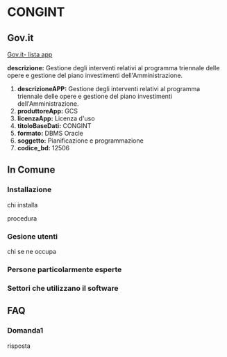 # CONGINT

## Gov.it

[Gov.it- lista app](http://basidati.agid.gov.it/catalogo/amm?code=c_a944)

**descrizione:** Gestione degli interventi relativi al programma triennale delle opere e gestione del piano investimenti dell'Amministrazione.

1. **descrizioneAPP:** Gestione degli interventi relativi al programma triennale delle opere e gestione del piano investimenti dell'Amministrazione.
2. **produttoreApp:** GCS
3. **licenzaApp:** Licenza d'uso
4. **titoloBaseDati:** CONGINT
5. **formato:** DBMS Oracle
6. **soggetto:** Pianificazione e programmazione
7. **codice_bd:** 12506

## In Comune

### Installazione

chi installa

procedura

### Gesione utenti

chi se ne occupa

### Persone particolarmente esperte

### Settori che utilizzano il software

## FAQ

### Domanda1

risposta
